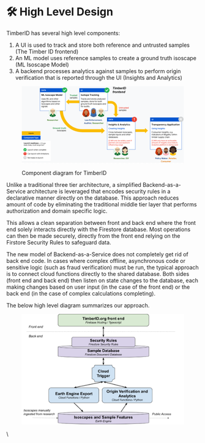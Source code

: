 # 🛠 High Level Design

TimberID has several high level components:

1. A UI is used to track and store both reference and untrusted samples (The Timber ID frontend)
2. An ML model uses reference samples to create a ground truth isoscape (ML Isoscape Model)
3. A backend processes analytics against samples to perform origin verification that is reported through the UI (Insights and Analytics)

<div data-full-width="false">

<figure><img src="../.gitbook/assets/arch.png" alt=""><figcaption><p>Component diagram for TimberID</p></figcaption></figure>

</div>

Unlike a traditional three tier architecture, a simplified Backend-as-a-Service architecture is leveraged that encodes security rules in a declarative manner directly on the database. This approach reduces amount of code by eliminating the traditional middle tier layer that performs authorization and domain specific logic.

This  allows a clean separation between front and back end where the front end solely interacts directly with the Firestore database. Most operations can then be made securely, directly from the front end relying on the Firstore Security Rules to safeguard data.

The new model of Backend-as-a-Service does not completely get rid of back end code. In cases where complex offline, asynchronous code or sensitive logic (such as fraud verification) must be run, the typical approach is to connect cloud functions directly to the shared database. Both sides (front end and back end) then listen on state changes to the database, each making changes based on user input (in the case of the front end) or the back end (in the case of complex calculations completing).

The below high level diagram summarizes our approach.

<figure><img src="../.gitbook/assets/arch2.png" alt=""><figcaption></figcaption></figure>

\
